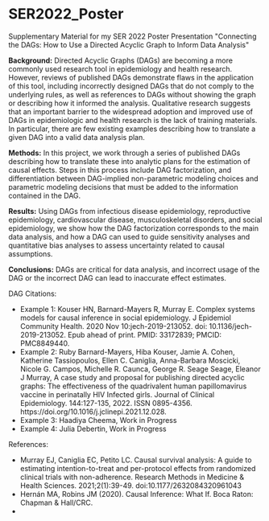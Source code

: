 # SER2022_Poster
Supplementary Material for my SER 2022 Poster Presentation "Connecting the DAGs: How to Use a Directed Acyclic Graph to Inform Data Analysis" 

<b>Background:</b> Directed Acyclic Graphs (DAGs) are becoming a more commonly used research tool in epidemiology and health research. However, reviews of published DAGs demonstrate flaws in the application of this tool, including incorrectly designed DAGs that do not comply to the underlying rules, as well as references to DAGs without showing the graph or describing how it informed the analysis. Qualitative research suggests that an important barrier to the widespread adoption and improved use of DAGs in epidemiologic and health research is the lack of training materials. In particular, there are few existing examples describing how to translate a given DAG into a valid data analysis plan. <br>

<b>Methods:</b> In this project, we work through a series of published DAGs describing how to translate these into analytic plans for the estimation of causal effects. Steps in this process include DAG factorization, and differentiation between DAG-implied non-parametric modeling choices and parametric modeling decisions that must be added to the information contained in the DAG. <br>

<b>Results:</b> Using DAGs from infectious disease epidemiology, reproductive epidemiology, cardiovascular disease, musculoskeletal disorders, and social epidemiology, we show how the DAG factorization corresponds to the main data analysis, and how a DAG can used to guide sensitivity analyses and quantitative bias analyses to assess uncertainty related to causal assumptions. <br>

<b>Conclusions:</b> DAGs are critical for data analysis, and incorrect usage of the DAG or the incorrect DAG can lead to inaccurate effect estimates. <br>


DAG Citations: 
<ul>
  <li> Example 1:  Kouser HN, Barnard-Mayers R, Murray E. Complex systems models for causal inference in social epidemiology. J Epidemiol Community Health. 2020 Nov 10:jech-2019-213052. doi: 10.1136/jech-2019-213052. Epub ahead of print. PMID: 33172839; PMCID: PMC8849440. </li>
  <li> Example 2: Ruby Barnard-Mayers, Hiba Kouser, Jamie A. Cohen, Katherine Tassiopoulos, Ellen C. Caniglia, Anna-Barbara Moscicki, Nicole G. Campos, Michelle R. Caunca, George R. Seage Seage, Eleanor J Murray, A case study and proposal for publishing directed acyclic graphs: The effectiveness of the quadrivalent human papillomavirus vaccine in perinatally HIV Infected girls. Journal of Clinical Epidemiology. 144:127-135, 2022. ISSN 0895-4356. https://doi.org/10.1016/j.jclinepi.2021.12.028. </li>
  <li> Example 3: Haadiya Cheema, Work in Progress</li>
  <li> Example 4: Julia Debertin, Work in Progress </li>
</ul>

References: 
<ul>
  <li> Murray EJ, Caniglia EC, Petito LC. Causal survival analysis: A guide to estimating intention-to-treat and per-protocol effects from randomized clinical trials with non-adherence. Research Methods in Medicine & Health Sciences. 2021;2(1):39-49. doi:10.1177/2632084320961043</li>
    <li> Hernán MA, Robins JM (2020). Causal Inference: What If. Boca Raton: Chapman & Hall/CRC.</li>
    <li> </li>
 </ul>
